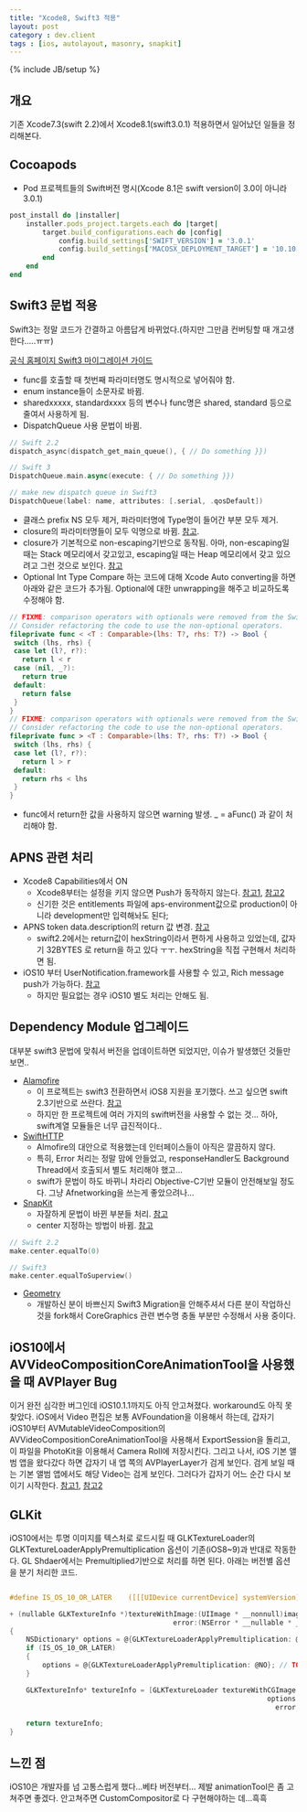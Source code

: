 ```yaml
---
title: "Xcode8, Swift3 적용"
layout: post
category : dev.client
tags : [ios, autolayout, masonry, snapkit]
---
```

{% include JB/setup %}

개요
----

기존 Xcode7.3(swift 2.2)에서 Xcode8.1(swift3.0.1) 적용하면서 일어났던 일들을 정리해본다.

Cocoapods
---------
 - Pod 프로젝트들의 Swift버전 명시(Xcode 8.1은 swift version이 3.0이 아니라 3.0.1)

```ruby
post_install do |installer|
    installer.pods_project.targets.each do |target|
        target.build_configurations.each do |config|
            config.build_settings['SWIFT_VERSION'] = '3.0.1'
            config.build_settings['MACOSX_DEPLOYMENT_TARGET'] = '10.10'
        end
    end
end
```

Swift3 문법 적용
--------------
Swift3는 정말 코드가 간결하고 아름답게 바뀌었다.(하지만 그만큼 컨버팅할 때 개고생한다.....ㅠㅠ)

[공식 홈페이지 Swift3 마이그레이션 가이드](https://swift.org/migration-guide/)

 - func를 호출할 때 첫번째 파라미터명도 명시적으로 넣어줘야 함.
 - enum instance들이 소문자로 바뀜.
 - sharedxxxxx, standardxxxx 등의 변수나 func명은 shared, standard 등으로 줄여서 사용하게 됨.
 - DispatchQueue 사용 문법이 바뀜.

```swift
// Swift 2.2
dispatch_async(dispatch_get_main_queue(), { // Do something }})

// Swift 3
DispatchQueue.main.async(execute: { // Do something }})

// make new dispatch queue in Swift3
DispatchQueue(label: name, attributes: [.serial, .qosDefault])
```

 - 클래스 prefix NS 모두 제거, 파라미터명에 Type명이 들어간 부분 모두 제거.
 - closure의 파라미터명들이 모두 익명으로 바뀜. [참고](http://stackoverflow.com/questions/38669725/how-do-you-document-the-parameters-of-a-functions-closure-parameter-in-swift-3).
 - closure가 기본적으로 non-escaping기반으로 동작됨. 아마, non-escaping일 때는 Stack 메모리에서 갖고있고, escaping일 때는 Heap 메모리에서 갖고 있으려고 그런 것으로 보인다. [참고](http://stackoverflow.com/questions/39063499/updating-closures-to-swift-3-escaping/)
 - Optional Int Type Compare 하는 코드에 대해 Xcode Auto converting을 하면 아래와 같은 코드가 추가됨. Optional에 대한 unwrapping을 해주고 비교하도록 수정해야 함.

 ```swift
// FIXME: comparison operators with optionals were removed from the Swift Standard Libary.
// Consider refactoring the code to use the non-optional operators.
fileprivate func < <T : Comparable>(lhs: T?, rhs: T?) -> Bool {
  switch (lhs, rhs) {
  case let (l?, r?):
    return l < r
  case (nil, _?):
    return true
  default:
    return false
  }
}
// FIXME: comparison operators with optionals were removed from the Swift Standard Libary.
// Consider refactoring the code to use the non-optional operators.
fileprivate func > <T : Comparable>(lhs: T?, rhs: T?) -> Bool {
  switch (lhs, rhs) {
  case let (l?, r?):
    return l > r
  default:
    return rhs < lhs
  }
}
```

 - func에서 return한 값을 사용하지 않으면 warning 발생. _ = aFunc() 과 같이 처리해야 함.

APNS 관련 처리
------------
 - Xcode8 Capabilities에서 ON
 	- Xcode8부터는 설정을 키지 않으면 Push가 동작하지 않는다. [참고1](http://stackoverflow.com/questions/39266891/xcode-8-push-notification-capabilities-and-entitlements-file-setting), [참고2](https://eladnava.com/send-push-notifications-to-ios-devices-using-xcode-8-and-swift-3/)
 	- 신기한 것은 entitlements 파일에 aps-environment값으로 production이 아니라 development만 입력해놔도 된다;
 - APNS token data.description의 return 값 변경. [참고](http://stackoverflow.com/questions/39495391/swift-3-device-tokens-are-now-being-parsed-as-32bytes)
 	- swift2.2에서는 return값이 hexString이라서 편하게 사용하고 있었는데, 값자기 32BYTES 로 return을 하고 있다 ㅜㅜ. hexString을 직접 구현해서 처리하면 됨.
- iOS10 부터 UserNotification.framework를 사용할 수 있고, Rich message push가 가능하다. [참고](https://blog.pusher.com/how-to-send-ios-10-notifications-using-the-push-notifications-api/)
	- 하지만 필요없는 경우 iOS10 별도 처리는 안해도 됨.

Dependency Module 업그레이드
--------------------------------
대부분 swift3 문법에 맞춰서 버전을 업데이트하면 되었지만, 이슈가 발생했던 것들만 보면..

 -  [Alamofire](https://github.com/Alamofire/Alamofire)
    - 이 프로젝트는 swift3 전환하면서 iOS8 지원을 포기했다. 쓰고 싶으면 swift 2.3기반으로 쓰란다. [참고](https://github.com/Alamofire/Alamofire/issues/1367)
    - 하지만 한 프로젝트에 여러 가지의 swift버전을 사용할 수 없는 것... 하아, swift계열 모듈들은 너무 급진적이다..
  - [SwiftHTTP](https://github.com/daltoniam/SwiftHTTP)
      - Almofire의 대안으로 적용했는데 인터페이스들이 아직은 깔끔하지 않다.
      - 특히, Error 처리는 정말 맘에 안들었고, responseHandler도 Background Thread에서 호출되서 별도 처리해야 했고...
      - swift가 문법이 하도 바뀌니 차라리 Objective-C기반 모듈이 안전해보일 정도다. 그냥 Afnetworking을 쓰는게 좋았으려나...
 -  [SnapKit](https://github.com/SnapKit/SnapKit)
    - 자잘하게 문법이 바뀐 부분들 처리. [참고](https://github.com/SnapKit/SnapKit/blob/master/Documentation/SnapKit%203.0%20Migration%20Guide.md)
    - center 지정하는 방법이 바뀜. [참고](https://github.com/SnapKit/SnapKit/issues/360)

```swift
// Swift 2.2
make.center.equalTo(0)

// Swift3
make.center.equalToSuperview()
```

- [Geometry](https://github.com/sapzildj/Geometry)
    - 개발하신 분이 바쁘신지 Swift3 Migration을 안해주셔서 다른 분이 작업하신 것을 fork해서 CoreGraphics 관련 변수명 충돌 부분만 수정해서 사용 중이다.

iOS10에서 AVVideoCompositionCoreAnimationTool을 사용했을 때 AVPlayer Bug
-------------------------------------------------------------------
이거 완전 심각한 버그인데 iOS10.1.1까지도 아직 안고쳐졌다. workaround도 아직 못찾았다.
iOS에서 Video 편집은 보통 AVFoundation을 이용해서 하는데, 갑자기 iOS10부터 AVMutableVideoComposition의 AVVideoCompositionCoreAnimationTool을 사용해서 ExportSession을 돌리고, 이 파일을 PhotoKit을 이용해서 Camera Roll에 저장시킨다.
그리고 나서, iOS 기본 앨범 앱을 왔다갔다 하면 갑자기 내 앱 쪽의 AVPlayerLayer가 검게 보인다.
검게 보일 때는 기본 앨범 앱에서도 해당 Video는 검게 보인다. 그러다가 갑자기 어느 순간 다시 보이기 시작한다.
[참고1](http://stackoverflow.com/questions/39760147/ios-10-0-10-1-avplayerlayer-doesnt-show-video-after-using-avvideocomposition),
[참고2](http://stackoverflow.com/questions/39560386/avplayer-playback-fails-while-avassetexportsession-is-active-as-of-ios-10/39786820#39786820)

GLKit
-----
iOS10에서는 투명 이미지를 텍스처로 로드시킬 때 GLKTextureLoader의 GLKTextureLoaderApplyPremultiplication 옵션이 기존(iOS8~9)과 반대로 작동한다.
GL Shdaer에서는 Premultiplied기반으로 처리를 하면 된다.
아래는 버전별 옵션을 분기 처리한 코드.

```objectivec

#define IS_OS_10_OR_LATER    ([[[UIDevice currentDevice] systemVersion] floatValue] >= 10.0)

+ (nullable GLKTextureInfo *)textureWithImage:(UIImage * __nonnull)image
                                        error:(NSError * __nullable * __nullable)outError
{
    NSDictionary* options = @{GLKTextureLoaderApplyPremultiplication: @YES};
    if (IS_OS_10_OR_LATER)
    {
        options = @{GLKTextureLoaderApplyPremultiplication: @NO}; // TODO: May be iOS10 bug?
    }

    GLKTextureInfo* textureInfo = [GLKTextureLoader textureWithCGImage:image.CGImage
                                                               options:options
                                                                 error:outError];

    return textureInfo;
}
```


느낀 점
-------
iOS10은 개발자를 넘 고통스럽게 했다...베타 버전부터...
제발 animationTool은 좀 고쳐주면 좋겠다. 안고쳐주면 CustomCompositor로 다 구현해야하는 데...흑흑
